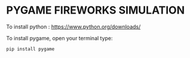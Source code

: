 # PYGAME FIREWORKS SIMULATION

To install python :
https://www.python.org/downloads/

To install pygame, open your terminal type:
``` bash
pip install pygame
```